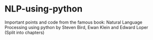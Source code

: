 # NLP-using-python
Important points and code from the famous book: Natural Language Processing using python by Steven Bird, Ewan Klein and Edward Loper
(Split into chapters)
